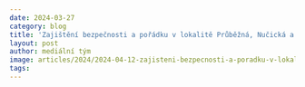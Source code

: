 ```yaml
---
date: 2024-03-27
category: blog
title: 'Zajištění bezpečnosti a pořádku v lokalitě Průběžná, Nučická a okolí'
layout: post
author: mediální tým
image: articles/2024/2024-04-12-zajisteni-bezpecnosti-a-poradku-v-lokalite-prubezna-nucicka-a-okoli.jpg
tags:
---
```


